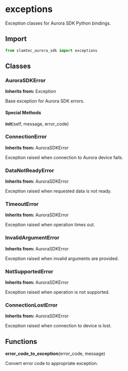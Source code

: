 # exceptions

Exception classes for Aurora SDK Python bindings.

## Import

```python
from slamtec_aurora_sdk import exceptions
```

## Classes

### AuroraSDKError

**Inherits from:** Exception

Base exception for Aurora SDK errors.

#### Special Methods

**__init__**(self, message, error_code)

### ConnectionError

**Inherits from:** AuroraSDKError

Exception raised when connection to Aurora device fails.

### DataNotReadyError

**Inherits from:** AuroraSDKError

Exception raised when requested data is not ready.

### TimeoutError

**Inherits from:** AuroraSDKError

Exception raised when operation times out.

### InvalidArgumentError

**Inherits from:** AuroraSDKError

Exception raised when invalid arguments are provided.

### NotSupportedError

**Inherits from:** AuroraSDKError

Exception raised when operation is not supported.

### ConnectionLostError

**Inherits from:** AuroraSDKError

Exception raised when connection to device is lost.

## Functions

**error_code_to_exception**(error_code, message)

Convert error code to appropriate exception.
